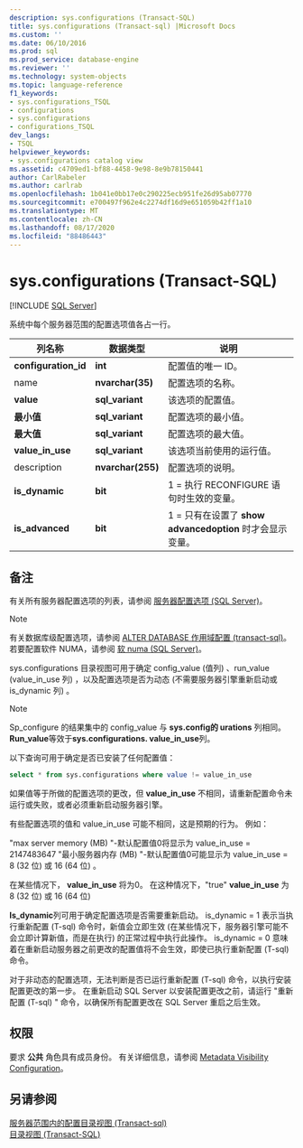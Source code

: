 ```yaml
---
description: sys.configurations (Transact-SQL)
title: sys.configurations (Transact-sql) |Microsoft Docs
ms.custom: ''
ms.date: 06/10/2016
ms.prod: sql
ms.prod_service: database-engine
ms.reviewer: ''
ms.technology: system-objects
ms.topic: language-reference
f1_keywords:
- sys.configurations_TSQL
- configurations
- sys.configurations
- configurations_TSQL
dev_langs:
- TSQL
helpviewer_keywords:
- sys.configurations catalog view
ms.assetid: c4709ed1-bf88-4458-9e98-8e9b78150441
author: CarlRabeler
ms.author: carlrab
ms.openlocfilehash: 1b041e0bb17e0c290225ecb951fe26d95ab07770
ms.sourcegitcommit: e700497f962e4c2274df16d9e651059b42ff1a10
ms.translationtype: MT
ms.contentlocale: zh-CN
ms.lasthandoff: 08/17/2020
ms.locfileid: "88486443"
---
```

# <a name="sysconfigurations-transact-sql"></a>sys.configurations (Transact-SQL)
[!INCLUDE [SQL Server](../../includes/applies-to-version/sqlserver.md)]

  系统中每个服务器范围的配置选项值各占一行。  

|列名称|数据类型|说明|  
|-----------------|---------------|-----------------|  
|**configuration_id**|**int**|配置值的唯一 ID。|  
|name|**nvarchar(35)**|配置选项的名称。|  
|**value**|**sql_variant**|该选项的配置值。|  
|**最小值**|**sql_variant**|配置选项的最小值。|  
|**最大值**|**sql_variant**|配置选项的最大值。|  
|**value_in_use**|**sql_variant**|该选项当前使用的运行值。|  
|description|**nvarchar(255)**|配置选项的说明。|  
|**is_dynamic**|**bit**|1 = 执行 RECONFIGURE 语句时生效的变量。|  
|**is_advanced**|**bit**|1 = 只有在设置了 **show advancedoption** 时才会显示变量。|  
  
 ## <a name="remarks"></a>备注
  有关所有服务器配置选项的列表，请参阅 [服务器配置选项 &#40;SQL Server&#41;](../../database-engine/configure-windows/server-configuration-options-sql-server.md)。  
  
> [!NOTE]  
>  有关数据库级配置选项，请参阅 [ALTER DATABASE 作用域配置 &#40;transact-sql&#41;](../../t-sql/statements/alter-database-scoped-configuration-transact-sql.md)。 若要配置软件 NUMA，请参阅 [软 numa &#40;SQL Server&#41;](../../database-engine/configure-windows/soft-numa-sql-server.md)。  
 
sys.configurations 目录视图可用于确定 config_value (值列) 、run_value (value_in_use 列) ，以及配置选项是否为动态 (不需要服务器引擎重新启动或 is_dynamic 列) 。

> [!NOTE]
> Sp_configure 的结果集中的 config_value 与 **sys.config的 urations** 列相同。 **Run_value**等效于**sys.configurations. value_in_use**列。

以下查询可用于确定是否已安装了任何配置值：

```SQL
select * from sys.configurations where value != value_in_use
```

如果值等于所做的配置选项的更改，但 **value_in_use** 不相同，请重新配置命令未运行或失败，或者必须重新启动服务器引擎。

有些配置选项的值和 value_in_use 可能不相同，这是预期的行为。 例如：

"max server memory (MB) "-默认配置值0将显示为 value_in_use = 2147483647 "最小服务器内存 (MB) "-默认配置值0可能显示为 value_in_use = 8 (32 位) 或 16 (64 位) 。 

在某些情况下， **value_in_use** 将为0。 在这种情况下，"true" **value_in_use** 为 8 (32 位) 或 16 (64 位) 

**Is_dynamic**列可用于确定配置选项是否需要重新启动。 is_dynamic = 1 表示当执行重新配置 (T-sql) 命令时，新值会立即生效 (在某些情况下，服务器引擎可能不会立即计算新值，而是在执行) 的正常过程中执行此操作。 is_dynamic = 0 意味着在重新启动服务器之前更改的配置值将不会生效，即使已执行重新配置 (T-sql) 命令。

对于非动态的配置选项，无法判断是否已运行重新配置 (T-sql) 命令，以执行安装配置更改的第一步。 在重新启动 SQL Server 以安装配置更改之前，请运行 "重新配置 (T-sql) " 命令，以确保所有配置更改在 SQL Server 重启之后生效。 
 
 
## <a name="permissions"></a>权限  
 要求 **公共** 角色具有成员身份。 有关详细信息，请参阅 [Metadata Visibility Configuration](../../relational-databases/security/metadata-visibility-configuration.md)。  
  
## <a name="see-also"></a>另请参阅  
 [服务器范围内的配置目录视图 &#40;Transact-sql&#41;](../../relational-databases/system-catalog-views/server-wide-configuration-catalog-views-transact-sql.md)   
 [目录视图 (Transact-SQL)](../../relational-databases/system-catalog-views/catalog-views-transact-sql.md)  
  
  
